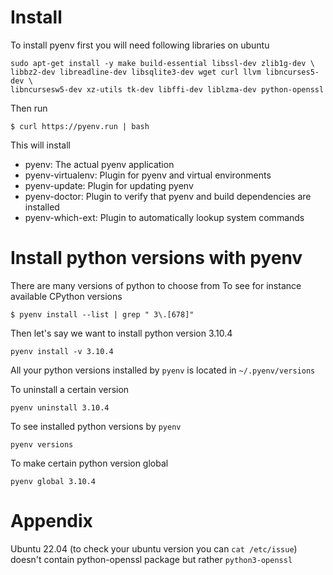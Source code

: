 # Install

To install pyenv first you will need following libraries on ubuntu

```
sudo apt-get install -y make build-essential libssl-dev zlib1g-dev \
libbz2-dev libreadline-dev libsqlite3-dev wget curl llvm libncurses5-dev \
libncursesw5-dev xz-utils tk-dev libffi-dev liblzma-dev python-openssl
```

Then run

```
$ curl https://pyenv.run | bash
```

This will install

- pyenv: The actual pyenv application
- pyenv-virtualenv: Plugin for pyenv and virtual environments
- pyenv-update: Plugin for updating pyenv
- pyenv-doctor: Plugin to verify that pyenv and build dependencies are installed
- pyenv-which-ext: Plugin to automatically lookup system commands

# Install python versions with pyenv

There are many versions of python to choose from
To see for instance available CPython versions

```
$ pyenv install --list | grep " 3\.[678]"
```

Then let's say we want to install python version 3.10.4

```
pyenv install -v 3.10.4
```

All your python versions installed by `pyenv` is located in `~/.pyenv/versions`

To uninstall a certain version

```
pyenv uninstall 3.10.4
```

To see installed python versions by `pyenv`

```
pyenv versions
```

To make certain python version global

```
pyenv global 3.10.4
```

# Appendix

Ubuntu 22.04 (to check your ubuntu version you can `cat /etc/issue`)
doesn't contain python-openssl package but rather `python3-openssl`
